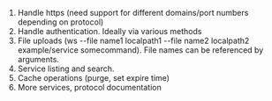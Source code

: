 1. Handle https (need support for different domains/port numbers depending on protocol)
2. Handle authentication. Ideally via various methods
3. File uploads (ws --file name1 localpath1 --file name2 localpath2 example/service somecommand). File names can be referenced by arguments.
4. Service listing and search. 
5. Cache operations (purge, set expire time)
6. More services, protocol documentation
   

